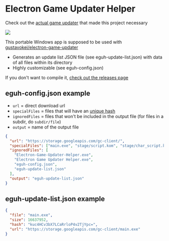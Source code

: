 # Electron Game Updater Helper

Check out the [actual game updater](https://github.com/gustavokei/electron-game-updater) that made this project necessary

![](https://i.imgur.com/9ohs6JO.gif)

This portable Windows app is supposed to be used with [gustavokei/electron-game-updater](https://github.com/gustavokei/electron-game-updater)

* Generates an update list JSON file (see eguh-update-list.json) with data of all files within its directory
* Highly customizable (see eguh-config.json)

If you don't want to compile it, [check out the releases page](https://github.com/gustavokei/electron-game-updater-helper/releases)

## eguh-config.json example

* `url` = direct download url
* `specialFiles` = files that will have an [unique hash](https://nodejs.org/api/crypto.html#crypto_crypto_createhash_algorithm_options)
* `ignoredFiles` = files that won't be included in the output file (for files in a subdir, do `subdir/file`)
* `output` = name of the output file
```json
{
  "url": "https://storage.googleapis.com/gc-client/",
  "specialFiles": ["main.exe", "stage/script.kom", "stage/char_script.kom"],
  "ignoredFiles": [
    "Electron-Game-Updater-Helper.exe",
    "Electron Game Updater Helper.exe",
    "eguh-config.json",
    "eguh-update-list.json"
  ],
  "output": "eguh-update-list.json"
}

```

## eguh-update-list.json example
```json
{
  "file": "main.exe",
  "size": 16637952,
  "hash": "kuc4HCv3bX7LCaRrloP4v2TjYpc=",
  "url": "https://storage.googleapis.com/gc-client/main.exe"
}
```
